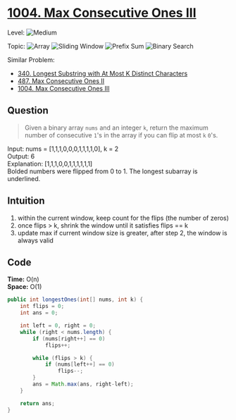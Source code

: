 # [1004. Max Consecutive Ones III](https://leetcode.com/problems/max-consecutive-ones-iii/)

Level: ![Medium](https://img.shields.io/badge/-Medium-ff8000)

Topic: ![Array](https://img.shields.io/badge/-Array-66b3ff) ![Sliding Window](https://img.shields.io/badge/-Sliding_Window-9966ff) ![Prefix Sum](https://img.shields.io/badge/-Prefix_Sum-884dff) ![Binary Search](https://img.shields.io/badge/-Binary_Search-7733ff)

Similar Problem:

- [340. Longest Substring with At Most K Distinct Characters](0340.md)
- [487. Max Consecutive Ones II](0487.md)
- [1004. Max Consecutive Ones III](1004.md)

## Question

> Given a binary array `nums` and an integer `k`, return the maximum number of consecutive `1`'s in the array if you can flip at most `k` `0`'s.

Input: nums = \[1,1,1,0,0,0,1,1,1,1,0], k = 2\
Output: 6\
Explanation: \[1,1,1,0,0,1,1,1,1,1,1]\
Bolded numbers were flipped from 0 to 1. The longest subarray is underlined.

## Intuition

1. within the current window, keep count for the flips (the number of zeros)
2. once flips > k, shrink the window until it satisfies flips == k
3. update max if current window size is greater, after step 2, the window is always valid

## Code

**Time:** O(n)\
**Space:** O(1)

```java
public int longestOnes(int[] nums, int k) {
    int flips = 0;
    int ans = 0;

    int left = 0, right = 0;
    while (right < nums.length) {
        if (nums[right++] == 0)
            flips++;

        while (flips > k) {
            if (nums[left++] == 0)
                flips--;
        }
        ans = Math.max(ans, right-left);
    }

    return ans;
}
```
